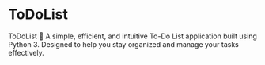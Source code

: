# ToDoList
ToDoList 📝 A simple, efficient, and intuitive To-Do List application built using Python 3. Designed to help you stay organized and manage your tasks effectively.

